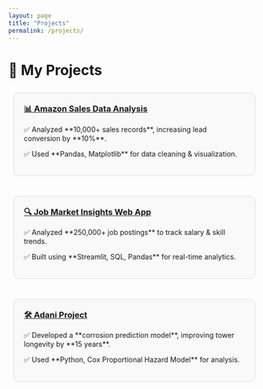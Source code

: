 ```yaml
---
layout: page
title: "Projects"
permalink: /projects/
---
```


<style>
  .project-card {
      border: 1px solid #ddd;
      padding: 20px;
      margin: 10px;
      border-radius: 10px;
      background: #f9f9f9;
  }
  .project-card h3 {
      margin-top: 0;
  }
</style>

# 🚀 **My Projects**  

<div style="display: flex; flex-wrap: wrap; gap: 20px; justify-content: center;">
  
  <div class="project-card">
    <h3><a href="https://github.com/anshukale/Amazon-Sales-Analysis">📊 Amazon Sales Data Analysis</a></h3>
    <p>✅ Analyzed **10,000+ sales records**, increasing lead conversion by **10%**.</p>
    <p>✅ Used **Pandas, Matplotlib** for data cleaning & visualization.</p>
  </div>

  <div class="project-card">
    <h3><a href="https://github.com/anshukale/Job-Insights-Web-App">🔍 Job Market Insights Web App</a></h3>
    <p>✅ Analyzed **250,000+ job postings** to track salary & skill trends.</p>
    <p>✅ Built using **Streamlit, SQL, Pandas** for real-time analytics.</p>
  </div>

  <div class="project-card">
    <h3><a href="https://github.com/anshukale/">🛠 Adani Project</a></h3>
    <p>✅ Developed a **corrosion prediction model**, improving tower longevity by **15 years**.</p>
    <p>✅ Used **Python, Cox Proportional Hazard Model** for analysis.</p>
  </div>

</div>
